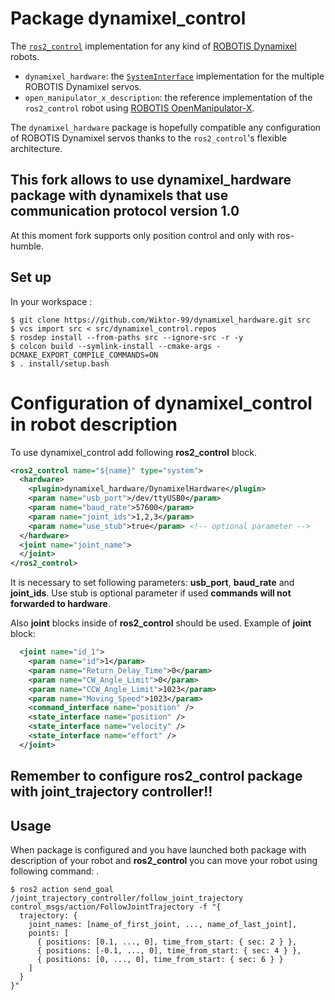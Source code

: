 # Package dynamixel_control

The [`ros2_control`](https://github.com/ros-controls/ros2_control) implementation for any kind of [ROBOTIS Dynamixel](https://emanual.robotis.com/docs/en/dxl/) robots.

- `dynamixel_hardware`: the [`SystemInterface`](https://github.com/ros-controls/ros2_control/blob/master/hardware_interface/include/hardware_interface/system_interface.hpp) implementation for the multiple ROBOTIS Dynamixel servos.
- `open_manipulator_x_description`: the reference implementation of the `ros2_control` robot using [ROBOTIS OpenManipulator-X](https://emanual.robotis.com/docs/en/platform/openmanipulator_x/overview/).

The `dynamixel_hardware` package is hopefully compatible any configuration of ROBOTIS Dynamixel servos thanks to the `ros2_control`'s flexible architecture.


## This fork allows to use dynamixel_hardware package with dynamixels that use communication protocol version 1.0

At this moment fork supports only position control and only with ros-humble.

## Set up
In your workspace :  
```shell
$ git clone https://github.com/Wiktor-99/dynamixel_hardware.git src
$ vcs import src < src/dynamixel_control.repos
$ rosdep install --from-paths src --ignore-src -r -y
$ colcon build --symlink-install --cmake-args -DCMAKE_EXPORT_COMPILE_COMMANDS=ON
$ . install/setup.bash
```

# Configuration of dynamixel_control in robot description

To use dynamixel_control add following **ros2_control** block.

```xml
<ros2_control name="${name}" type="system">
  <hardware>
    <plugin>dynamixel_hardware/DynamixelHardware</plugin>
    <param name="usb_port">/dev/ttyUSB0</param>
    <param name="baud_rate">57600</param>
    <param name="joint_ids">1,2,3</param>
    <param name="use_stub">true</param> <!-- optional parameter -->
  </hardware>
  <joint name="joint_name">
  </joint>
</ros2_control>
```

It is necessary to set following parameters: **usb_port**, **baud_rate** and **joint_ids**. Use stub is optional parameter if used **commands will not forwarded to hardware**.

Also **joint** blocks inside of **ros2_control** should be used. Example of **joint** block:

```xml
  <joint name="id_1">
    <param name="id">1</param>
    <param name="Return_Delay_Time">0</param>
    <param name="CW_Angle_Limit">0</param>
    <param name="CCW_Angle_Limit">1023</param>
    <param name="Moving_Speed">1023</param>
    <command_interface name="position" />
    <state_interface name="position" />
    <state_interface name="velocity" />
    <state_interface name="effort" />
  </joint>
```
## Remember to configure  ros2_control package with joint_trajectory controller!!

## Usage

When package is configured and you have launched both package with description of your robot and **ros2_control** you can move your robot using following command:
.
```shell
$ ros2 action send_goal /joint_trajectory_controller/follow_joint_trajectory control_msgs/action/FollowJointTrajectory -f "{
  trajectory: {
    joint_names: [name_of_first_joint, ..., name_of_last_joint],
    points: [
      { positions: [0.1, ..., 0], time_from_start: { sec: 2 } },
      { positions: [-0.1, ..., 0], time_from_start: { sec: 4 } },
      { positions: [0, ..., 0], time_from_start: { sec: 6 } }
    ]
  }
}"
```

